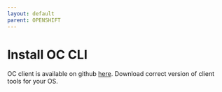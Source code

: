 ```yaml
---
layout: default
parent: OPENSHIFT
---
```

# Install OC CLI

OC client is available on github [here](https://github.com/openshift/origin/releases). Download correct version of client tools for your OS.
